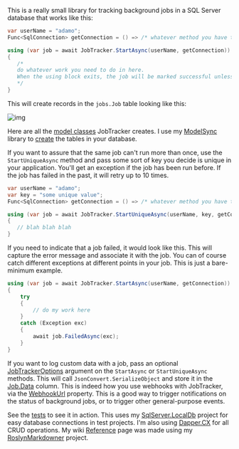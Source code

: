 This is a really small library for tracking background jobs in a SQL Server database that works like this:

```csharp
var userName = "adamo";
Func<SqlConnection> getConnection = () => /* whatever method you have that opens a connection */

using (var job = await JobTracker.StartAsync(userName, getConnection))
{
   /*
   do whatever work you need to do in here.
   When the using block exits, the job will be marked successful unless you call FailedAsync somewhere in here
   */
}
```

This will create records in the `jobs.Job` table looking like this:

![img](https://adamosoftware.blob.core.windows.net/images/job-tracker-jobs.png)

Here are all the [model classes](https://github.com/adamosoftware/WorkTracker/tree/master/WorkTracker.Library/Models) JobTracker creates. I use my [ModelSync](https://github.com/adamosoftware/ModelSync) library to [create](https://github.com/adamosoftware/WorkTracker/blob/master/WorkTracker.Library/JobTracker.cs#L237) the tables in your database.

If you want to assure that the same job can't run more than once, use the `StartUniqueAsync` method and pass some sort of key you decide is unique in your application. You'll get an exception if the job has been run before. If the job has failed in the past, it will retry up to 10 times.

```csharp
var userName = "adamo";
var key = "some unique value";
Func<SqlConnection> getConnection = () => /* whatever method you have that opens a connection */

using (var job = await JobTracker.StartUniqueAsync(userName, key, getConnection))
{
   // blah blah blah
}
```

If you need to indicate that a job failed, it would look like this. This will capture the error message and associate it with the job. You can of course catch different exceptions at different points in your job. This is just a bare-minimum example.

```csharp
using (var job = await JobTracker.StartAsync(userName, getConnection))
{
    try
    {
        // do my work here
    }
    catch (Exception exc)
    {
        await job.FailedAsync(exc);
    }
}
```

If you want to log custom data with a job, pass an optional [JobTrackerOptions](https://github.com/adamosoftware/WorkTracker/blob/master/WorkTracker.Library/JobTrackerOptions.cs) argument on the `StartAsync` or `StartUniqueAsync` methods. This will call `JsonConvert.SerializeObject` and store it in the [Job.Data](https://github.com/adamosoftware/WorkTracker/blob/master/WorkTracker.Library/Models/Job.cs#L39) column. This is indeed how you use webhooks with JobTracker, via the [WebhookUrl](https://github.com/adamosoftware/WorkTracker/blob/master/WorkTracker.Library/JobTrackerOptions.cs#L16) property. This is a good way to trigger notifications on the status of background jobs, or to trigger other general-purpose events.

See the [tests](https://github.com/adamosoftware/WorkTracker/blob/master/JobManager.Test/BasicTests.cs) to see it in action. This uses my [SqlServer.LocalDb](https://github.com/adamosoftware/SqlServer.LocalDb) project for easy database connections in test projects. I'm also using [Dapper.CX](https://github.com/adamosoftware/Dapper.CX) for all CRUD operations. My wiki [Reference](https://github.com/adamosoftware/WorkTracker/wiki/Reference) page was made using my [RoslynMarkdowner](https://github.com/adamosoftware/RoslynMarkdowner) project.
